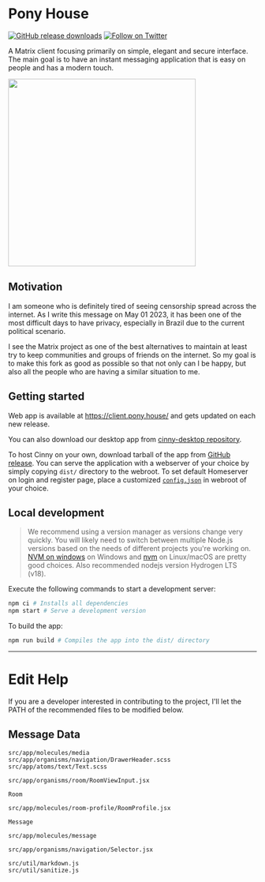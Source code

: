 # Pony House
<p>
    <a href="https://github.com/Pony-House/Puddy-Cinny/releases">
        <img alt="GitHub release downloads" src="https://img.shields.io/github/downloads/JasminDreasond/Puddy-Cinny/total?logo=github&style=social"></a>
    <a href="https://twitter.com/intent/follow?screen_name=Pony-House">
        <img alt="Follow on Twitter" src="https://img.shields.io/twitter/follow/JasminDreasond?logo=twitter&style=social"></a>
</p>

A Matrix client focusing primarily on simple, elegant and secure interface. The main goal is to have an instant messaging application that is easy on people and has a modern touch.

<img align="center" src="https://github.com/Pony-House/Puddy-Cinny/blob/dev/public/img/assets/preview-1.png?raw=true" height="380">

## Motivation
I am someone who is definitely tired of seeing censorship spread across the internet. As I write this message on May 01 2023, it has been one of the most difficult days to have privacy, especially in Brazil due to the current political scenario.

I see the Matrix project as one of the best alternatives to maintain at least try to keep communities and groups of friends on the internet. So my goal is to make this fork as good as possible so that not only can I be happy, but also all the people who are having a similar situation to me.

## Getting started
Web app is available at https://client.pony.house/ and gets updated on each new release.

You can also download our desktop app from [cinny-desktop repository](https://github.com/Pony-House/Puddy-Cinny-Desktop).

To host Cinny on your own, download tarball of the app from [GitHub release](https://github.com/Pony-House/Puddy-Cinny/releases/latest).
You can serve the application with a webserver of your choice by simply copying `dist/` directory to the webroot. 
To set default Homeserver on login and register page, place a customized [`config.json`](config.json) in webroot of your choice.


## Local development
> We recommend using a version manager as versions change very quickly. You will likely need to switch 
between multiple Node.js versions based on the needs of different projects you're working on. [NVM on windows](https://github.com/coreybutler/nvm-windows#installation--upgrades) on Windows and [nvm](https://github.com/nvm-sh/nvm) on Linux/macOS are pretty good choices. Also recommended nodejs version Hydrogen LTS (v18).

Execute the following commands to start a development server:
```sh
npm ci # Installs all dependencies
npm start # Serve a development version
```

To build the app:
```sh
npm run build # Compiles the app into the dist/ directory
```

<hr/>

# Edit Help

If you are a developer interested in contributing to the project, I'll let the PATH of the recommended files to be modified below.

## Message Data

    src/app/molecules/media
    src/app/organisms/navigation/DrawerHeader.scss
    src/app/atoms/text/Text.scss

    src/app/organisms/room/RoomViewInput.jsx

    Room
    
    src/app/molecules/room-profile/RoomProfile.jsx

    Message

    src/app/molecules/message

    src/app/organisms/navigation/Selector.jsx

    src/util/markdown.js
    src/util/sanitize.js